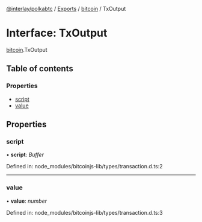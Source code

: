 [@interlay/polkabtc](/README.md) / [Exports](/modules.md) / [bitcoin](/modules/bitcoin.md) / TxOutput

# Interface: TxOutput

[bitcoin](/modules/bitcoin.md).TxOutput

## Table of contents

### Properties

- [script](/interfaces/bitcoin.txoutput.md#script)
- [value](/interfaces/bitcoin.txoutput.md#value)

## Properties

### script

• **script**: *Buffer*

Defined in: node_modules/bitcoinjs-lib/types/transaction.d.ts:2

___

### value

• **value**: *number*

Defined in: node_modules/bitcoinjs-lib/types/transaction.d.ts:3
